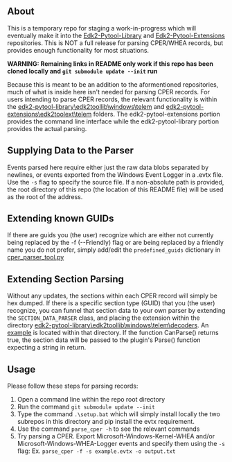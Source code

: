 ## About
This is a temporary repo for staging a work-in-progress which will eventually make it into the 
[Edk2-Pytool-Library](https://github.com/tianocore/edk2-pytool-extensions) and 
[Edk2-Pytool-Extensions](https://github.com/tianocore/edk2-pytool-library) repositories. This is NOT a 
full release for parsing CPER/WHEA records, but provides enough functionality for most situations.

**WARNING: Remaining links in README only work if this repo has been cloned locally and ```git submodule update --init``` run**

Because this is meant to be an addition to the aformentioned repositories, much of what is inside here isn't needed for parsing CPER records. 
For users intending to parse CPER records, the relevant functionality is within the 
[edk2-pytool-library\edk2toollib\windows\telem](https://github.com/TaylorBeebe/edk2-pytool-library/tree/1d74ec420ec3d428dda8ea12355efcaf474467c0/edk2toollib/windows/telem) 
and [edk2-pytool-extensions\edk2toolext\telem](edk2-pytool-extensions\edk2toolext\telem) folders. The edk2-pytool-extensions portion 
provides the command line interface while the edk2-pytool-library portion provides the actual parsing.

## Supplying Data to the Parser
Events parsed here require either just the raw data blobs separated by newlines, or events exported from the Windows Event Logger in a .evtx file. Use the
```-s``` flag to specify the source file. If a non-absolute path is provided, the root directory of this repo (the location of this README file)
will be used as the root of the address.

## Extending known GUIDs
If there are guids you (the user) recognize which are either not currently being replaced by the -f (--Friendly) flag or are being replaced by a friendly 
name you do not prefer, simply add/edit the ```predefined_guids``` dictionary in [cper_parser_tool.py](edk2-pytool-library\edk2toollib\windows\telem\cper_parser_tool.py)

## Extending Section Parsing
Without any updates, the sections within each CPER record will simply be hex dumped. If there is a specific section type (GUID) that you (the user) 
recognize, you can funnel that section data to your own parser by extending the ```SECTION_DATA_PARSER``` class, and placing the extension within 
the directory [edk2-pytool-library\edk2toollib\windows\telem\decoders](edk2-pytool-library\edk2toollib\windows\telem\decoders). An 
[example](edk2-pytool-library\edk2toollib\windows\telem\decoders\example_plugin.py) is located within that directory. If the function CanParse() returns true, 
the section data will be passed to the plugin's Parse() function expecting a string in return. 

## Usage
Please follow these steps for parsing records:
1. Open a command line within the repo root directory 
2. Run the command ```git submodule update --init``` 
3. Type the command ```.\setup.bat``` which will simply install locally the two subrepos in this directory and pip install the evtx requirement. 
4. Use the command ```parse_cper -h``` to see the relevant commands
5. Try parsing a CPER. Export Microsoft-Windows-Kernel-WHEA and/or Microsoft-Windows-WHEA-Logger events and specify
them using the ```-s``` flag: Ex. ```parse_cper -f -s example.evtx -o output.txt```